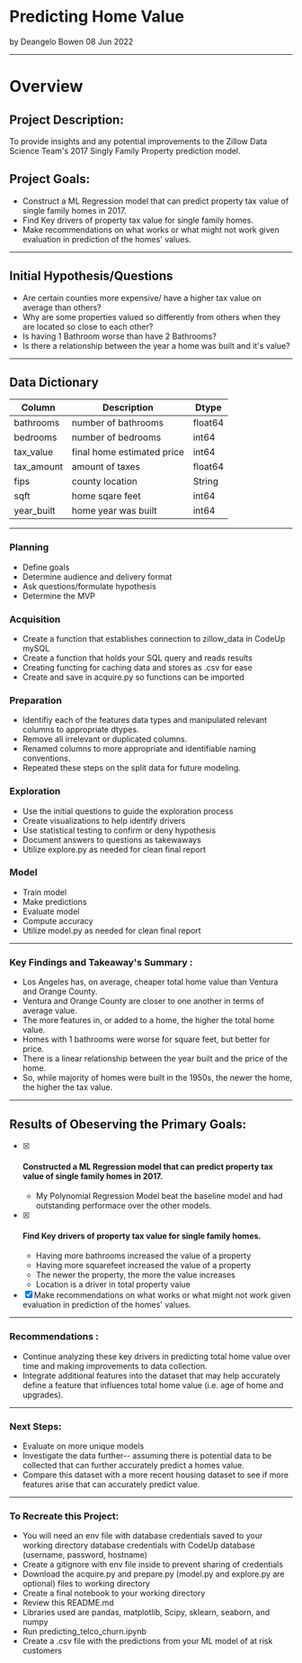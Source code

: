 # Predicting Home Value
by Deangelo Bowen 
08 Jun 2022

---
# Overview

## Project Description:
   To provide insights and any potential improvements to the Zillow Data Science Team's 2017 Singly Family Property prediction model. 

## Project Goals:
- Construct a ML Regression model that can predict property tax value of single family homes in 2017. 
- Find Key drivers of property tax value for single family homes.
- Make recommendations on what works or what might not work given evaluation in prediction of the homes' values.

---

## Initial Hypothesis/Questions

- Are certain counties more expensive/ have a higher tax value on average than others?
- Why are some properties valued so differently from others when they are located so close to each other?
- Is having 1 Bathroom  worse than have 2 Bathrooms? 
- Is there a relationship between the year a home was built and it's value? 
  
---

## Data Dictionary
|Column | Description | Dtype|
|--------- | --------- | ----------- |
|bathrooms| number of bathrooms| float64|
|bedrooms| number of bedrooms| int64|
|tax_value| final home estimated price| int64|
|tax_amount| amount of taxes| float64|
|fips| county location| String|
|sqft| home sqare feet| int64|
|year_built| home year was built| int64|
    
---
   
### Planning
   - Define goals
   - Determine audience and delivery format
   - Ask questions/formulate hypothesis
   - Determine the MVP

### Acquisition
   - Create a function that establishes connection to zillow_data in CodeUp mySQL
   - Create a function that holds your SQL query and reads results
   - Creating functing for caching data and stores as .csv for ease
   - Create and save in acquire.py so functions can be imported

   ### Preparation
   - Identifiy each of the features data types and manipulated relevant columns to appropriate dtypes.
   - Remove all irrelevant or duplicated columns.
   - Renamed columns to more appropriate and identifiable naming conventions.
   - Repeated these steps on the split data for future modeling.
    
   ### Exploration
   - Use the initial questions to guide the exploration process
   - Create visualizations to help identify drivers
   - Use statistical testing to confirm or deny hypothesis
   - Document answers to questions as takewaways
   - Utilize explore.py as needed for clean final report

 ### Model
   - Train model
   - Make predictions
   - Evaluate model
   - Compute accuracy
   - Utilize model.py as needed for clean final report
--- 

### Key Findings and Takeaway's Summary : 
- Los Angeles has, on average, cheaper total home value than Ventura and Orange County. 
- Ventura and Orange County are closer to one another in terms of average value.
- The more features in, or added to a home, the higher the total home value.
- Homes with 1 bathrooms were worse for square feet, but better for price. 
- There is a linear relationship between the year built and the price of the home.
- So, while majority of homes were built in the 1950s, the newer the home, the higher the tax value.
---
## Results of Obeserving the Primary Goals:

- [x] #### Constructed a ML Regression model that can predict property tax value of single family homes in 2017. 
    - My Polynomial Regression Model beat the baseline model and had outstanding performace over the other models. 
- [x] #### Find Key drivers of property tax value for single family homes.
    - Having more bathrooms increased the value of a property
    - Having more squarefeet increased the value of a property
    - The newer the property, the more the value increases
    - Location is a driver in total property value
- [x] Make recommendations on what works or what might not work given evaluation in prediction of the homes' values.
 
---
### Recommendations : 

- Continue analyzing these key drivers in predicting total home value over time and making improvements to data collection.
- Integrate additional features into the dataset that may help accurately define a feature that influences total home value (i.e. age of home and upgrades). 
---
### Next Steps:
- Evaluate on more unique models
- Investigate the data further-- assuming there is potential data to be collected that can further accurately predict a homes value. 
- Compare this dataset with a more recent housing dataset to see if more features arise that can accurately predict value.
---

### To Recreate this Project:
   - You will need an env file with database credentials saved to your working directory database credentials with CodeUp database (username, password, hostname) 
   - Create a gitignore with env file inside to prevent sharing of credentials
   - Download the acquire.py and prepare.py (model.py and explore.py are optional) files to working directory
   - Create a final notebook to your working directory
   - Review this README.md
   - Libraries used are pandas, matplotlib, Scipy, sklearn, seaborn, and numpy
   - Run predicting_telco_churn.ipynb
   - Create a .csv file with the predictions from your ML model of at risk customers
